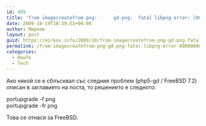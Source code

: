```yaml
---
id: 495
title: 'from imagecreatefrom png:      gd-png:  fatal libpng error: [00][00][00][00]: unknown critical chunk'
date: 2009-10-19T18:39:53+00:00
author: Мирков
layout: post
guid: https://mirkov.info/2009/10/from-imagecreatefrom-png-gd-png-fatal-libpng-error-00000000-unknown-critical-chunk/
permalink: /from-imagecreatefrom-png-gd-png-fatal-libpng-error-00000000-unknown-critical-chunk/
categories:
  - HowTo
  - Tech
---
```

Ако някой се е сблъсквал със следния проблем (php5-gd / FreeBSD 7.2) описан в заглавието на поста, то решението е следното:

portupgrade -f png  
portupgrade -fr png

Това се отнася за FreeBSD.